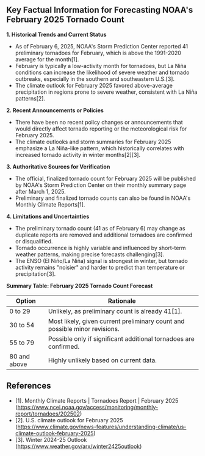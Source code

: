 ## Key Factual Information for Forecasting NOAA's February 2025 Tornado Count

**1. Historical Trends and Current Status**
- As of February 6, 2025, NOAA's Storm Prediction Center reported 41 preliminary tornadoes for February, which is above the 1991-2020 average for the month[1].
- February is typically a low-activity month for tornadoes, but La Niña conditions can increase the likelihood of severe weather and tornado outbreaks, especially in the southern and southeastern U.S.[3].
- The climate outlook for February 2025 favored above-average precipitation in regions prone to severe weather, consistent with La Niña patterns[2].

**2. Recent Announcements or Policies**
- There have been no recent policy changes or announcements that would directly affect tornado reporting or the meteorological risk for February 2025.
- The climate outlooks and storm summaries for February 2025 emphasize a La Niña-like pattern, which historically correlates with increased tornado activity in winter months[2][3].

**3. Authoritative Sources for Verification**
- The official, finalized tornado count for February 2025 will be published by NOAA's Storm Prediction Center on their monthly summary page after March 1, 2025.
- Preliminary and finalized tornado counts can also be found in NOAA's Monthly Climate Reports[1].

**4. Limitations and Uncertainties**
- The preliminary tornado count (41 as of February 6) may change as duplicate reports are removed and additional tornadoes are confirmed or disqualified.
- Tornado occurrence is highly variable and influenced by short-term weather patterns, making precise forecasts challenging[3].
- The ENSO (El Niño/La Niña) signal is strongest in winter, but tornado activity remains "noisier" and harder to predict than temperature or precipitation[3].

**Summary Table: February 2025 Tornado Count Forecast**

| Option         | Rationale                                                                 |
|----------------|---------------------------------------------------------------------------|
| 0 to 29        | Unlikely, as preliminary count is already 41[1].                          |
| 30 to 54       | Most likely, given current preliminary count and possible minor revisions. |
| 55 to 79       | Possible only if significant additional tornadoes are confirmed.           |
| 80 and above   | Highly unlikely based on current data.                                     |

## References
- [1]. Monthly Climate Reports | Tornadoes Report | February 2025 (https://www.ncei.noaa.gov/access/monitoring/monthly-report/tornadoes/202502)
- [2]. U.S. climate outlook for February 2025 (https://www.climate.gov/news-features/understanding-climate/us-climate-outlook-february-2025)
- [3]. Winter 2024-25 Outlook (https://www.weather.gov/arx/winter2425outlook)